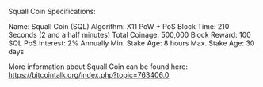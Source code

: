 Squall Coin Specifications:

Name: Squall Coin (SQL)
Algorithm: X11 PoW + PoS
Block Time: 210 Seconds (2 and a half minutes)
Total Coinage: 500,000
Block Reward: 100 SQL
PoS Interest: 2% Annually
Min. Stake Age: 8 hours
Max. Stake Age: 30 days


More information about Squall Coin can be found here: https://bitcointalk.org/index.php?topic=763406.0

